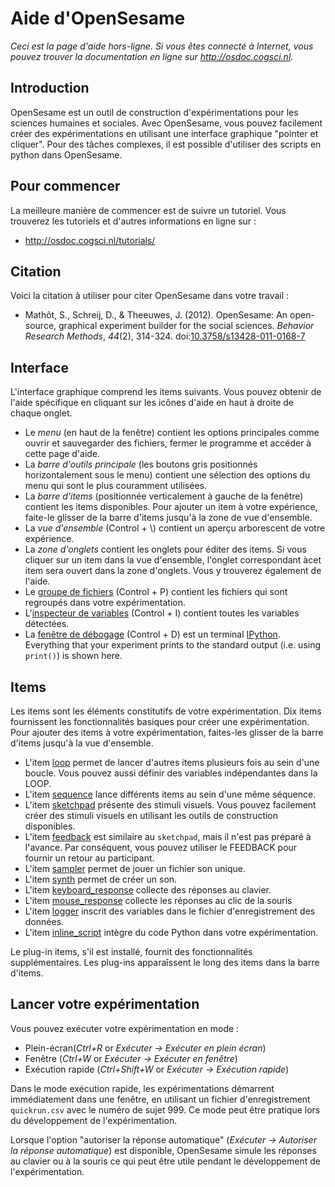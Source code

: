 # Aide d'OpenSesame

*Ceci est la page d'aide hors-ligne. Si vous êtes connecté à Internet, vous pouvez trouver la documentation en ligne sur <http://osdoc.cogsci.nl>.*

## Introduction

OpenSesame est un outil de construction d'expérimentations pour les sciences humaines et sociales. Avec OpenSesame, vous pouvez facilement créer des expérimentations en utilisant une interface graphique "pointer et cliquer". Pour des tâches complexes, il est possible d'utiliser des scripts en python dans OpenSesame.

## Pour commencer

La meilleure manière de commencer est de suivre un tutoriel. Vous trouverez les tutoriels et d'autres informations en ligne sur : 
- <http://osdoc.cogsci.nl/tutorials/>

## Citation

Voici la citation à utiliser pour citer OpenSesame dans votre travail :

- Mathôt, S., Schreij, D., & Theeuwes, J. (2012). OpenSesame: An open-source, graphical experiment builder for the social sciences. *Behavior Research Methods*, *44*(2), 314-324. doi:[10.3758/s13428-011-0168-7](http://dx.doi.org/10.3758/s13428-011-0168-7)

## Interface

L'interface graphique comprend les items suivants. Vous pouvez obtenir de l'aide spécifique en cliquant sur les icônes d'aide en haut à droite de chaque onglet.

- Le *menu* (en haut de la fenêtre) contient les options principales comme ouvrir et sauvegarder des fichiers, fermer le programme et accéder à cette page d'aide.
- La *barre d'outils principale* (les boutons gris positionnés horizontalement sous le menu) contient une sélection des options du menu qui sont le plus couramment utilisées.
- La *barre d'items* (positionnée verticalement à gauche de la fenêtre) contient les items disponibles. Pour ajouter un item à votre expérience, faite-le glisser de la barre d'items jusqu'à la zone de vue d'ensemble.
- La *vue d'ensemble* (Control + \\) contient un aperçu arborescent de votre expérience.
- La *zone d'onglets* contient les onglets pour éditer des items. Si vous cliquer sur un item dans la vue d'ensemble, l'onglet correspondant àcet item sera ouvert dans la zone d'onglets. Vous y trouverez également de l'aide.
- Le [groupe de fichiers](opensesame://help.pool) (Control + P) contient les fichiers qui sont regroupés dans votre expérimentation. 
- L'[inspecteur de variables](opensesame://help.extension.variable_inspector) (Control + I) contient toutes les variables détectées.
- La [fenêtre de débogage](opensesame://help.stdout) (Control + D) est un terminal [IPython]. Everything that your experiment prints to the standard output (i.e. using `print()`) is shown here.

## Items

Les items sont les éléments constitutifs de votre expérimentation. Dix items fournissent les fonctionnalités basiques pour créer une expérimentation. Pour ajouter des items à votre expérimentation, faites-les glisser de la barre d'items jusqu'à la vue d'ensemble.

- L'item [loop](opensesame://help.loop) permet de lancer d'autres items plusieurs fois au sein d'une boucle. Vous pouvez aussi définir des variables indépendantes dans la LOOP.
- L'item [sequence](opensesame://help.sequence) lance différents items au sein d'une même séquence.
- L'item [sketchpad](opensesame://help.sketchpad) présente des stimuli visuels. Vous pouvez facilement créer des stimuli visuels en utilisant les outils de construction disponibles.
- L'item [feedback](opensesame://help.feedback) est similaire au `sketchpad`, mais il n'est pas préparé à l'avance. Par conséquent, vous pouvez utiliser le FEEDBACK pour fournir un retour au participant.
- L'item [sampler](opensesame://help.sampler) permet de jouer un fichier son unique.
- L'item [synth](opensesame://help.synth) permet de créer un son.
- L'item [keyboard_response](opensesame://help.keyboard_response) collecte des réponses au clavier.
- L'item [mouse_response](opensesame://help.mouse_response) collecte les réponses au clic de la souris
- L'item [logger](opensesame://help.logger) inscrit des variables dans le fichier d'enregistrement des données.
- L'item [inline_script](opensesame://help.inline_script) intègre du code Python dans votre expérimentation.

Le plug-in items, s'il est installé, fournit des fonctionnalités supplémentaires. Les plug-ins apparaîssent le long des items dans la barre d'items.

## Lancer votre expérimentation

Vous pouvez exécuter votre expérimentation en mode :
- Plein-écran(*Ctrl+R* or *Exécuter -> Exécuter en plein écran*)
- Fenêtre (*Ctrl+W* or *Exécuter -> Exécuter en fenêtre*)
- Exécution rapide (*Ctrl+Shift+W* or *Exécuter -> Exécution rapide*)

Dans le mode exécution rapide, les expérimentations démarrent immédiatement dans une fenêtre, en utilisant un fichier d'enregistrement `quickrun.csv` avec le numéro de sujet 999. Ce mode peut être pratique lors du développement de l'expérimentation.

Lorsque l'option "autoriser la réponse automatique" (*Exécuter -> Autoriser la réponse automatique*) est disponible, OpenSesame simule les réponses au clavier ou à la souris ce qui peut être utile pendant le développement de l'expérimentation.

[python]: http://www.python.org/
[ipython]: http://www.ipython.org/
